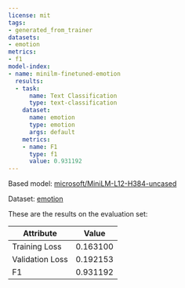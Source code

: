```yaml
---
license: mit
tags:
- generated_from_trainer
datasets:
- emotion
metrics:
- f1
model-index:
- name: minilm-finetuned-emotion
  results:
  - task:
      name: Text Classification
      type: text-classification
    dataset:
      name: emotion
      type: emotion
      args: default
    metrics:
    - name: F1
      type: f1
      value: 0.931192
---
```


Based model: [microsoft/MiniLM-L12-H384-uncased](https://huggingface.co/microsoft/MiniLM-L12-H384-uncased)

Dataset: [emotion](https://huggingface.co/datasets/emotion)

These are the results on the evaluation set:

| Attribute          | Value    |
| ------------------ | -------- |
| Training Loss      | 0.163100 |
| Validation Loss    | 0.192153 |
| F1                 | 0.931192 |
